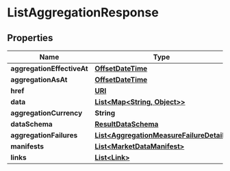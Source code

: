

# ListAggregationResponse

## Properties

Name | Type | Description | Notes
------------ | ------------- | ------------- | -------------
**aggregationEffectiveAt** | [**OffsetDateTime**](OffsetDateTime.md) |  |  [optional]
**aggregationAsAt** | [**OffsetDateTime**](OffsetDateTime.md) |  |  [optional]
**href** | [**URI**](URI.md) |  |  [optional]
**data** | [**List&lt;Map&lt;String, Object&gt;&gt;**](Map.md) |  |  [optional]
**aggregationCurrency** | **String** |  |  [optional]
**dataSchema** | [**ResultDataSchema**](ResultDataSchema.md) |  |  [optional]
**aggregationFailures** | [**List&lt;AggregationMeasureFailureDetail&gt;**](AggregationMeasureFailureDetail.md) |  |  [optional]
**manifests** | [**List&lt;MarketDataManifest&gt;**](MarketDataManifest.md) |  |  [optional]
**links** | [**List&lt;Link&gt;**](Link.md) |  |  [optional]



